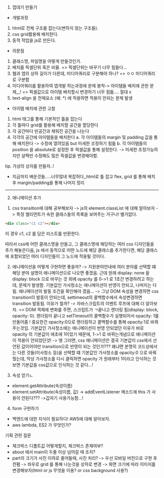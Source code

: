 1) 껍데기 만들기

- 개발과정
1. html로 전체 구조를 잡는다(변하지 않는 구조들).
2. css grid활용해 배치한다.
3. 동적 작업을 js로 만든다.

- 의문점
1. 클래스명, 파일명을 어떻게 만들것인가.
2. 배치를 픽셀단위 혹은 비율. => 픽셀단위는 바꾸기 너무 힘들다...
3. 웹과 앱의 상하 길이가 다른데, 미디어쿼리로 구분해야 하나? => ㅇㅇ 미디어쿼리로 구분함
4. 미디어쿼리를 활용하여 앱개발 하는과정에 문제 봉착-> 아이템들 배치에 관한 문제,,,! => 픽셀값으로 아이템 배치할시 변경하기 너무 힘듦.... 절대 x
5. text-align 을 전체요소 (예: *) 에 적용하면 적용이 안되는 문제 발생


- 아이템 배치에 관한 고찰
1. html 태그를 통해 기본적인 틀을 잡는다
2. 각 틀마다 grid를 활용해 배치할 공간을 할당한다
3. 각 공간마다 빈공간과 채워진 공간을 나눈다
4. 각각의 공간에 아이템들을 배치한다
    a. 각 아이템들의 margin 및 padding 값을 통해 배치한다 -> 수정에 열려있음 but 미세한 조정하기 힘듦
    b. 각 아이템들의 position 을 absolute로 설정한 후 픽셀값을 통해 설정한다. -> 미세한 조정가능하지만 살짝만 수정해도 많은 픽셀값을 변경해야함.


tip. 가상의 상자를 만들자..!



- 지금까지 배운것들.....너무많네 복잡허다,,html로 틀 잡고 flex, grid 를 통해 배치 후 margin/padding을 통해 나머지 정리


-------------------------------
2) 애니메이션 추가

1. css transition에 대해 공부해보자 -> js의 element.classList 에 대해 알아보자 -> 특정 엘리먼트가 속한 클래스들의 목록을 보여주는 거구나! 별거없다.
```html
<div class="c1 c2"></div>
```
이 경우 c1, c2 를 담은 리스트를 반환한다.

따라서 css에 어떤 클래스명을 만들고, 그 클래스명에 해당하는 여러 css 디자인들을 추가 해놓은다음, js 에서 동적으로 어떤 노드에 해당 클래스를 추가한다면, 해당 클래스에 포함되었던 여러 디자인들이 그 노드에 적용될 것이다.

2. 애니메이션을 어떻게 구현하면 좋을까?
-> 지원분야안내에 여러 분야를 선택할 떄 해당 분야 설명이 애니메이션으로 나오면 좋겠음. 근데 원래 display: none 을 display: block 으로 바꾸는 것 외에 opacity 를 0->1 로 1초간 변경하려고 하는데, 문제가 발생함. 기본값인 가사청소는 애니메이션이 반영이 안되고, 나머지는 다 됨. 애니메이션의 발동 조건을 확인해야 겠음...
-> 그냥 DOM 속성을 변경하면 css transition이 발동이 안되는데, settimeout의 콜백함수에서 속성변경하면 transition 발동됨. 이유가 뭘까?
-> 자바스크립트의 이벤트 루프에 대해 더 알아보자.
=> DOM 객체에 변화를 주면, 스크립트가 ㄱ끝나고 렌더링 됨(display: block, opacity: 0). 렌더링이 끝나고 setTimeout의 콜백함수가 실행되어서 opacity: 1를 만들어줌 ! 중요한건 opacity:0으로 렌더링하고 콜백함수를 통해 opacity:1로 바꿔주는것임. 기본값인 가사청소에는 애니메이션이 반영 안되었던 이유가 바로 opacity 의 기본값이 애초에 1이었기 때문에, 1->1 로 바뀌는개념으로 애니메이션이 적용이 안되었던것!
-> 엥 그러면, css 애니메이션은 결국 기본값이 css에서 선언된 값이어야만 transition으로 반영이 되는 것인가??? 왜냐면 분명히 코드상에서는 다른 것들(이사청소 등)을 선택할 떄 기본값인 가사청소를 opacity:0 으로 바꿔줬는데, 막상 가사청소를 다시 클릭하면 opacity 가 원래부터 1이라고 인식하는 것 보면 기본값을 css값으로 인식하는 것 같다...!

3. 속성 얻기ㄴ
- element.getAttribute(속성이름)
- element.setAttribute(속성이름, 값)
-> addEventListener 메소드에 this 가 사용이 안된다??? ->갑자기 사용가능함...!

4. form 구현하기
- 백엔드에 대한 지식이 필요하다! AWS에 대해 알아보자.
- aws lambda, ES2 가 무엇인가?


기획 관련 질문
- 체크박스 디폴트값 어떻게할지, 체크박스 존재여부?
- about 에서 main이 두줄 이상 넘어갈 때 조치?
- part의 크기가 사진 이하로 줄어들때, 사진 처리? -> 우선 모바일 버전으로 구현 후 컨펌 -> 좌우로 grid 를 통해 나눈것을 상하로 변경
-> 화면 크기에 따라 이미지를 변경해보자(html or js 무엇을 이용? or css background 사용?)